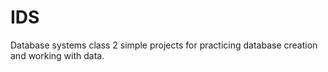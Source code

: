 # IDS
Database systems class
2 simple projects for practicing database creation and working with data.

